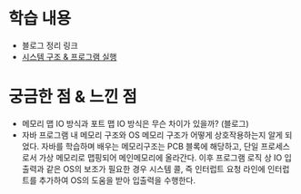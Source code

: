 # 학습 내용

- 블로그 정리 링크
- [시스템 구조 & 프로그램 실행](https://sihyung92.oopy.io/os/1) 

# 궁금한 점 & 느낀 점
- 메모리 맵 IO 방식과 포트 맵 IO 방식은 무슨 차이가 있을까? (블로그)
- 자바 프로그램 내 메모리 구조와 OS 메모리 구조가 어떻게 상호작용하는지 알게 되었다. 자바를 학습하며 배우는 메모리구조는 PCB 블록에 해당하고, 단일 프로세스로서 가상 메모리로 맵핑되어 메인메모리에 올라간다. 이후 프로그램 로직 상 IO 입출력과 같은 OS의 보조가 필요한 경우 시스템 콜, 즉 인터럽트 요청 라인에 인터럽트를 추가하여 OS의 도움을 받아 입출력을 수행한다. 
